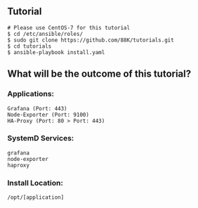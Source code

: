 ## Tutorial
```
# Please use CentOS-7 for this tutorial
$ cd /etc/ansible/roles/ 
$ sudo git clone https://github.com/88K/tutorials.git
$ cd tutorials
$ ansible-playbook install.yaml
```

## What will be the outcome of this tutorial?

### Applications: 
```
Grafana (Port: 443)
Node-Exporter (Port: 9100)
HA-Proxy (Port: 80 > Port: 443)
```
### SystemD Services:
```
grafana 
node-exporter
haproxy
```

### Install Location:
```
/opt/[application]
```







